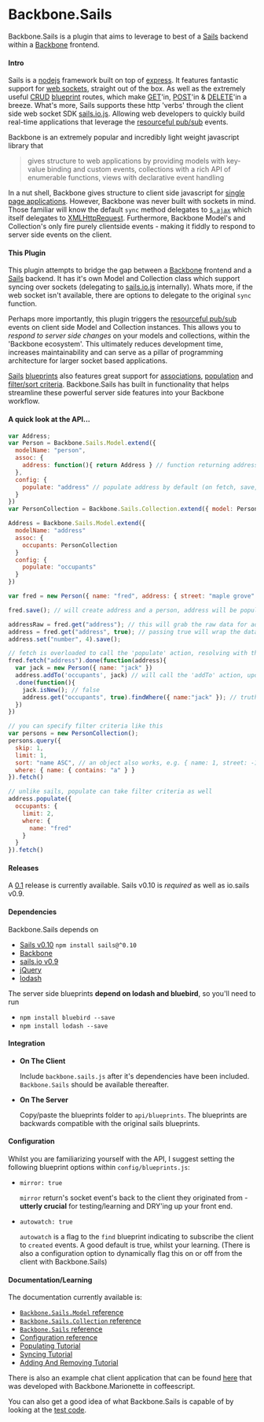 Backbone.Sails
==============

Backbone.Sails is a plugin that aims to leverage to best of a [Sails](http://sailsjs.org/#/) backend within a [Backbone](http://backbonejs.org/#) frontend.

#### Intro

Sails is a [nodejs](http://nodejs.org/) framework built on top of [express](http://expressjs.com/). It features fantastic support for [web sockets](https://developer.mozilla.org/en-US/docs/WebSockets), straight out of the box. As well as the extremely useful [CRUD](http://en.wikipedia.org/wiki/Create,_read,_update_and_delete) [blueprint](http://sailsjs.org/#/documentation/reference/blueprint-api) routes, which make [GET](http://en.wikipedia.org/wiki/Hypertext_Transfer_Protocol#Request_methods)'in, [POST](http://en.wikipedia.org/wiki/Hypertext_Transfer_Protocol#Request_methods)'in & [DELETE](http://en.wikipedia.org/wiki/Hypertext_Transfer_Protocol#Request_methods)'in a breeze. What's more, Sails supports these http 'verbs' through the client side web socket SDK [sails.io.js](https://github.com/balderdashy/sails.io.js). Allowing web developers to quickly build real-time applications that leverage the [resourceful pub/sub](http://sailsjs.org/#/documentation/reference/websockets/resourceful-pubsub) events.

Backbone is an extremely popular and incredibly light weight javascript library that

> gives structure to web applications by providing models with key-value binding and custom events, collections with a rich API of enumerable functions, views with declarative event handling

In a nut shell, Backbone gives structure to client side javascript for [single page applications](http://en.wikipedia.org/wiki/Single-page_application). However, Backbone was never built with sockets in mind. Those familiar will know the default `sync` method delegates to [`$.ajax`](http://api.jquery.com/jQuery.ajax/) which itself delegates to [XMLHttpRequest](https://developer.mozilla.org/en-US/docs/Web/API/XMLHttpRequest). Furthermore, Backbone Model's and Collection's only fire purely clientside events - making it fiddly to respond to server side events on the client.

#### This Plugin

This plugin attempts to bridge the gap between a [Backbone](http://backbonejs.org/#) frontend and a [Sails](http://sailsjs.org/#/) backend. It has it's own Model and Collection class which support syncing over sockets (delegating to [sails.io.js](https://github.com/balderdashy/sails.io.js) internally). Whats more, if the web socket isn't available, there are options to delegate to the original `sync` function.

Perhaps more importantly, this plugin triggers the [resourceful pub/sub](http://sailsjs.org/#/documentation/reference/websockets/resourceful-pubsub) events on client side Model and Collection instances. This allows you to *respond to server side changes* on your models and collections, within the 'Backbone ecosystem'. This ultimately reduces development time, increases maintainability and can serve as a pillar of programming architecture for larger socket based applications.

[Sails](http://sailsjs.org/#/) [blueprints](http://sailsjs.org/#/documentation/reference/blueprint-api) also features great support for [associations](http://sailsjs.org/#/documentation/concepts/ORM/Associations), [population](http://sailsjs.org/#/documentation/reference/blueprint-api/Populate.html) and [filter/sort criteria](http://sailsjs.org/#/documentation/reference/blueprint-api/Find.html). Backbone.Sails has built in functionality that helps streamline these powerful server side features into your Backbone workflow.

#### A quick look at the API...

```javascript
var Address;
var Person = Backbone.Sails.Model.extend({
  modelName: "person",
  assoc: {
    address: function(){ return Address } // function returning address since circular dependence
  },
  config: {
    populate: "address" // populate address by default (on fetch, save, etc)
  }
})
var PersonCollection = Backbone.Sails.Collection.extend({ model: Person })

Address = Backbone.Sails.Model.extend({
  modelName: "address"
  assoc: {
    occupants: PersonCollection
  }
  config: {
    populate: "occupants"
  }
})

var fred = new Person({ name: "fred", address: { street: "maple grove" } });

fred.save(); // will create address and a person, address will be populated

addressRaw = fred.get("address"); // this will grab the raw data for address (a POJO)
address = fred.get("address", true); // passing true will wrap the data with an Address constructor
address.set("number", 4).save();

// fetch is overloaded to call the 'populate' action, resolving with the address as a model
fred.fetch("address").done(function(address){
  var jack = new Person({ name: "jack" })
  address.addTo('occupants', jack) // will call the 'addTo' action, updating both the address and jack
  .done(function(){
    jack.isNew(); // false
    address.get("occupants", true).findWhere({ name:"jack" }); // truthy (since occupants populated)
  })
})

// you can specify filter criteria like this
var persons = new PersonCollection();
persons.query({
  skip: 1,
  limit: 1,
  sort: "name ASC", // an object also works, e.g. { name: 1, street: -1 }
  where: { name: { contains: "a" } }
}).fetch()

// unlike sails, populate can take filter criteria as well
address.populate({
  occupants: {
    limit: 2,
    where: {
      name: "fred"
    }
  }
}).fetch()
```

#### Releases

A [0.1](https://github.com/oscarhaggerty/Backbone.Sails/tree/master/releases/0.1) release is currently available. Sails v0.10 is *required* as well as io.sails v0.9.

#### Dependencies

Backbone.Sails depends on 

* [Sails v0.10](http://sailsjs.org/#/) `npm install sails@^0.10`
* [Backbone](http://backbonejs.org/#)
* [sails.io v0.9](https://github.com/balderdashy/sails.io.js)
* [jQuery](http://jquery.com/)
* [lodash](https://lodash.com/)

The server side blueprints **depend on lodash and bluebird**, so you'll need to run

* `npm install bluebird --save`
* `npm install lodash --save`

#### Integration

* **On The Client**
  
  Include `backbone.sails.js` after it's dependencies have been included. `Backbone.Sails` should be available thereafter.

* **On The Server**
  
  Copy/paste the blueprints folder to `api/blueprints`. The blueprints are backwards compatible with the original sails blueprints.

#### Configuration

Whilst you are familiarizing yourself with the API, I suggest setting the following blueprint options within `config/blueprints.js`:

* `mirror: true`
  
  `mirror` return's socket event's back to the client they originated from - **utterly crucial** for testing/learning and DRY'ing up your front end.
  
* `autowatch: true`
  
  `autowatch` is a flag to the `find` blueprint indicating to subscribe the client to `created` events. A good default is true, whilst your learning. (There is also a configuration option to dynamically flag this on or off from the client with Backbone.Sails)

#### Documentation/Learning

The documentation currently available is:

* [`Backbone.Sails.Model` reference](https://github.com/oscarhaggerty/Backbone.Sails/blob/master/docs/0.1/reference/Backbone.Sails.Model.md)
* [`Backbone.Sails.Collection` reference](https://github.com/oscarhaggerty/Backbone.Sails/blob/master/docs/0.1/reference/Backbone.Sails.Collection.md)
* [`Backbone.Sails` reference](https://github.com/oscarhaggerty/Backbone.Sails/blob/master/docs/0.1/reference/Backbone.Sails.md)
* [Configuration reference](https://github.com/oscarhaggerty/Backbone.Sails/blob/master/docs/0.1/reference/Configuration.md)
* [Populating Tutorial](https://github.com/oscarhaggerty/Backbone.Sails/blob/master/docs/0.1/tutorial/Populating.md)
* [Syncing Tutorial](https://github.com/oscarhaggerty/Backbone.Sails/blob/master/docs/0.1/tutorial/Syncing.md)
* [Adding And Removing Tutorial](https://github.com/oscarhaggerty/Backbone.Sails/blob/master/docs/0.1/tutorial/Adding%20%26%20Removing.md)

There is also an example chat client application that can be found [here](https://github.com/oscarhaggerty/Backbone.Sails/tree/master/assets/js/examples/apps/chatclient) that was developed with Backbone.Marionette in coffeescript.

You can also get a good idea of what Backbone.Sails is capable of by looking at the [test code](https://github.com/iahag001/Backbone.Sails/blob/master/assets/tests/backbone.sails.spec.coffee).